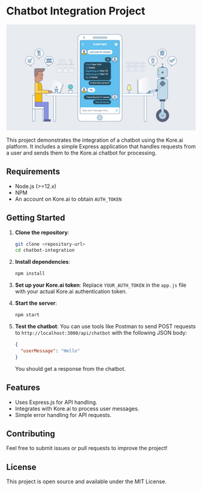# Chatbot Integration Project
![image](image.jpg)


This project demonstrates the integration of a chatbot using the Kore.ai platform. It includes a simple Express application that handles requests from a user and sends them to the Kore.ai chatbot for processing.

## Requirements
- Node.js (>=12.x)
- NPM
- An account on Kore.ai to obtain `AUTH_TOKEN`

## Getting Started

1. **Clone the repository**:
   ```bash
   git clone <repository-url>
   cd chatbot-integration
   ```

2. **Install dependencies**:
   ```bash
   npm install
   ```

3. **Set up your Kore.ai token**:
   Replace `YOUR_AUTH_TOKEN` in the `app.js` file with your actual Kore.ai authentication token.

4. **Start the server**:
   ```bash
   npm start
   ```

5. **Test the chatbot**:
   You can use tools like Postman to send POST requests to `http://localhost:3000/api/chatbot` with the following JSON body:
   ```json
   {
     "userMessage": "Hello"
   }
   ```
   You should get a response from the chatbot.

## Features
- Uses Express.js for API handling.
- Integrates with Kore.ai to process user messages.
- Simple error handling for API requests.

## Contributing
Feel free to submit issues or pull requests to improve the project!

## License
This project is open source and available under the MIT License.